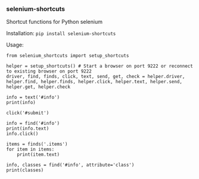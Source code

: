 ### selenium-shortcuts
Shortcut functions for Python selenium

Installation:
`pip install selenium-shortcuts`

Usage:
```
from selenium_shortcuts import setup_shortcuts

helper = setup_shortcuts() # Start a browser on port 9222 or reconnect to existing browser on port 9222
driver, find, finds, click, text, send, get, check = helper.driver, helper.find, helper.finds, helper.click, helper.text, helper.send, helper.get, helper.check

info = text('#info')
print(info)

click('#submit')

info = find('#info')
print(info.text)
info.click()

items = finds('.items')
for item in items:
	print(item.text)

info, classes = find('#info', attribute='class')
print(classes)
```
